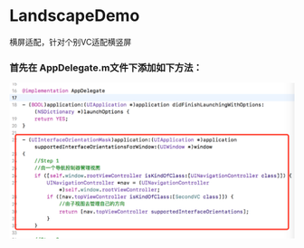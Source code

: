 # LandscapeDemo
横屏适配，针对个别VC适配横竖屏


### 首先在 AppDelegate.m文件下添加如下方法：
![](https://github.com/xiaomeao/LandscapeDemo/raw/master/READMEIMG/twoImg.png)
